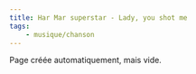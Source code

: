 ```yaml
---
title: Har Mar superstar - Lady, you shot me
tags:
    - musique/chanson
---
```


Page créée automatiquement, mais vide.
